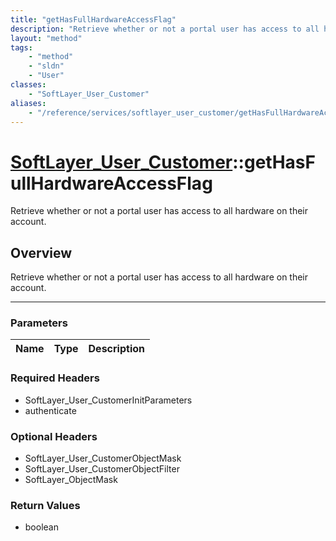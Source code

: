 ```yaml
---
title: "getHasFullHardwareAccessFlag"
description: "Retrieve whether or not a portal user has access to all hardware on their account."
layout: "method"
tags:
    - "method"
    - "sldn"
    - "User"
classes:
    - "SoftLayer_User_Customer"
aliases:
    - "/reference/services/softlayer_user_customer/getHasFullHardwareAccessFlag"
---
```

# [SoftLayer_User_Customer](/reference/services/SoftLayer_User_Customer)::getHasFullHardwareAccessFlag


Retrieve whether or not a portal user has access to all hardware on their account.


## Overview 
Retrieve whether or not a portal user has access to all hardware on their account.

-----

### Parameters 
|Name | Type | Description |
| --- | --- | --- |


### Required Headers
* SoftLayer_User_CustomerInitParameters
* authenticate


### Optional Headers
* SoftLayer_User_CustomerObjectMask
* SoftLayer_User_CustomerObjectFilter
* SoftLayer_ObjectMask

### Return Values
* boolean




